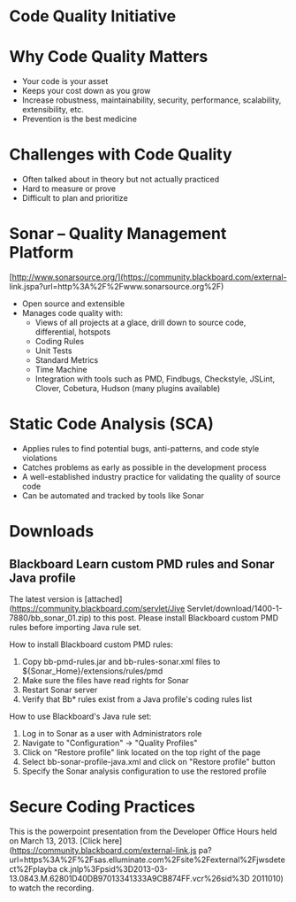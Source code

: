 # Code Quality Initiative
# Why Code Quality Matters

  * Your code is your asset
  * Keeps your cost down as you grow
  * Increase robustness, maintainability, security, performance, scalability, extensibility, etc.
  * Prevention is the best medicine

# Challenges with Code Quality

  * Often talked about in theory but not actually practiced
  * Hard to measure or prove
  * Difficult to plan and prioritize

# Sonar – Quality Management Platform

[http://www.sonarsource.org/](https://community.blackboard.com/external-
link.jspa?url=http%3A%2F%2Fwww.sonarsource.org%2F)

  * Open source and extensible
  * Manages code quality with:
    * Views of all projects at a glace, drill down to source code, differential, hotspots
    * Coding Rules
    * Unit Tests
    * Standard Metrics
    * Time Machine
    * Integration with tools such as PMD, Findbugs, Checkstyle, JSLint, Clover, Cobetura, Hudson (many plugins available)

# Static Code Analysis (SCA)

  * Applies rules to find potential bugs, anti-patterns, and code style violations
  * Catches problems as early as possible in the development process
  * A well-established industry practice for validating the quality of source code
  * Can be automated and tracked by tools like Sonar

# Downloads

## Blackboard Learn custom PMD rules and Sonar Java profile

The latest version is [attached](https://community.blackboard.com/servlet/Jive
Servlet/download/1400-1-7880/bb_sonar_01.zip) to this post. Please install
Blackboard custom PMD rules before importing Java rule set.

How to install Blackboard custom PMD rules:

  1. Copy bb-pmd-rules.jar and bb-rules-sonar.xml files to ${Sonar_Home}/extensions/rules/pmd
  2. Make sure the files have read rights for Sonar
  3. Restart Sonar server
  4. Verify that Bb* rules exist from a Java profile's coding rules list

How to use Blackboard's Java rule set:

  1. Log in to Sonar as a user with Administrators role
  2. Navigate to "Configuration" -> "Quality Profiles"
  3. Click on "Restore profile" link located on the top right of the page
  4. Select bb-sonar-profile-java.xml and click on "Restore profile" button
  5. Specify the Sonar analysis configuration to use the restored profile

# Secure Coding Practices

This is the powerpoint presentation from the Developer Office Hours held on
March 13, 2013. [Click here](https://community.blackboard.com/external-link.js
pa?url=https%3A%2F%2Fsas.elluminate.com%2Fsite%2Fexternal%2Fjwsdetect%2Fplayba
ck.jnlp%3Fpsid%3D2013-03-13.0843.M.62801D40DB97013341333A9CB874FF.vcr%26sid%3D
2011010) to watch the recording.

